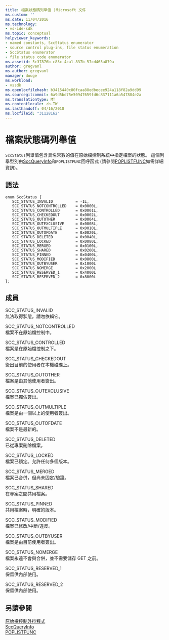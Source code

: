 ```yaml
---
title: 檔案狀態碼列舉值 |Microsoft 文件
ms.custom: ''
ms.date: 11/04/2016
ms.technology:
- vs-ide-sdk
ms.topic: conceptual
helpviewer_keywords:
- named constants, SccStatus enumerator
- source control plug-ins, file status enumeration
- SccStatus enumerator
- file status code enumerator
ms.assetid: 5c37876b-c83c-4ca1-837b-57cd465a879a
author: gregvanl
ms.author: gregvanl
manager: douge
ms.workload:
- vssdk
ms.openlocfilehash: b3415440c80fcaa88edbecee924a118f82a9dd99
ms.sourcegitcommit: 6a9d5bd75e50947659fd6c837111a6a547884e2a
ms.translationtype: MT
ms.contentlocale: zh-TW
ms.lasthandoff: 04/16/2018
ms.locfileid: "31128162"
---
```

# <a name="file-status-code-enumerator"></a>檔案狀態碼列舉值
`SccStatus`列舉值包含具名常數的值在原始檔控制系統中指定檔案的狀態。 這個列舉型別由[SccQueryInfo](../extensibility/sccqueryinfo-function.md)和`POPLISTFUNC`回呼函式 (請參閱[POPLISTFUNC](../extensibility/poplistfunc.md)如需詳細資訊)。  
  
## <a name="syntax"></a>語法  
  
```  
enum SccStatus {  
   SCC_STATUS_INVALID          = -1L,  
   SCC_STATUS_NOTCONTROLLED    = 0x0000L,  
   SCC_STATUS_CONTROLLED       = 0x0001L,  
   SCC_STATUS_CHECKEDOUT       = 0x0002L,  
   SCC_STATUS_OUTOTHER         = 0x0004L,  
   SCC_STATUS_OUTEXCLUSIVE     = 0x0008L,  
   SCC_STATUS_OUTMULTIPLE      = 0x0010L,  
   SCC_STATUS_OUTOFDATE        = 0x0020L,  
   SCC_STATUS_DELETED          = 0x0040L,  
   SCC_STATUS_LOCKED           = 0x0080L,  
   SCC_STATUS_MERGED           = 0x0100L,  
   SCC_STATUS_SHARED           = 0x0200L,  
   SCC_STATUS_PINNED           = 0x0400L,  
   SCC_STATUS_MODIFIED         = 0x0800L,  
   SCC_STATUS_OUTBYUSER        = 0x1000L  
   SCC_STATUS_NOMERGE          = 0x2000L  
   SCC_STATUS_RESERVED_1       = 0x4000L  
   SCC_STATUS_RESERVED_2       = 0x8000L  
};  
```  
  
## <a name="members"></a>成員  
 SCC_STATUS_INVALID  
 無法取得狀態。請勿依賴它。  
  
 SCC_STATUS_NOTCONTROLLED  
 檔案不在原始檔控制中。  
  
 SCC_STATUS_CONTROLLED  
 檔案是在原始檔控制之下。  
  
 SCC_STATUS_CHECKEDOUT  
 簽出目前的使用者在本機磁碟上。  
  
 SCC_STATUS_OUTOTHER  
 檔案是由其他使用者簽出。  
  
 SCC_STATUS_OUTEXCLUSIVE  
 檔案已獨佔簽出。  
  
 SCC_STATUS_OUTMULTIPLE  
 檔案是由一個以上的使用者簽出。  
  
 SCC_STATUS_OUTOFDATE  
 檔案不是最新的。  
  
 SCC_STATUS_DELETED  
 已從專案刪除檔案。  
  
 SCC_STATUS_LOCKED  
 檔案已鎖定。允許任何多個版本。  
  
 SCC_STATUS_MERGED  
 檔案已合併，但尚未固定/驗證。  
  
 SCC_STATUS_SHARED  
 在專案之間共用檔案。  
  
 SCC_STATUS_PINNED  
 共用檔案時，明確的版本。  
  
 SCC_STATUS_MODIFIED  
 檔案已修改/中斷/違反。  
  
 SCC_STATUS_OUTBYUSER  
 檔案是由目前使用者簽出。  
  
 SCC_STATUS_NOMERGE  
 檔案永遠不會與合併，並不需要儲存 GET 之前。  
  
 SCC_STATUS_RESERVED_1  
 保留供內部使用。  
  
 SCC_STATUS_RESERVED_2  
 保留供內部使用。  
  
## <a name="see-also"></a>另請參閱  
 [原始檔控制外掛程式](../extensibility/source-control-plug-ins.md)   
 [SccQueryInfo](../extensibility/sccqueryinfo-function.md)   
 [POPLISTFUNC](../extensibility/poplistfunc.md)